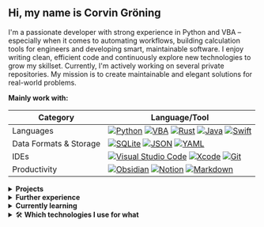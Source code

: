 ## Hi, my name is Corvin Gröning

I'm a passionate developer with strong experience in Python and VBA – especially when it comes to automating workflows, building calculation tools for engineers and developing smart, maintainable software. I enjoy writing clean, efficient code and continuously explore new technologies to grow my skillset. Currently, I'm actively working on several private repositories. My mission is to create maintainable and elegant solutions for real-world problems.

**Mainly work with:**

| Category | Language/Tool |
| -- | -- |
| Languages | [![Python](https://img.shields.io/badge/-Python-3776AB?logo=python&logoColor=white)](#)   [![VBA](https://custom-icon-badges.demolab.com/badge/VBA-217346.svg?logo=vsc&logoColor=white)](#)    [![Rust](https://img.shields.io/badge/-Rust-000?logo=rust&logoColor=white)](#)   [![Java](https://img.shields.io/badge/Java-007396?logo=openjdk&logoColor=white)](#)   [![Swift](https://img.shields.io/badge/-Swift-FA7343?logo=swift&logoColor=white)](#) |
| Data Formats & Storage | [![SQLite](https://img.shields.io/badge/SQLite-%2307405e.svg?logo=sqlite&logoColor=white)](#)   [![JSON](https://img.shields.io/badge/JSON-000?logo=json&logoColor=fff)](#)   [![YAML](https://img.shields.io/badge/YAML-CB171E?logo=yaml&logoColor=fff)](#) |
| IDEs | [![Visual Studio Code](https://custom-icon-badges.demolab.com/badge/Visual%20Studio%20Code-0078d7.svg?logo=vsc&logoColor=white)](#)   [![Xcode](https://img.shields.io/badge/Xcode-007ACC?logo=Xcode&logoColor=white)](#)   [![Git](https://img.shields.io/badge/Git-F05032?logo=git&logoColor=fff)](#) |
| Productivity | [![Obsidian](https://img.shields.io/badge/Obsidian-%23483699.svg?&logo=obsidian&logoColor=white)](#)   [![Notion](https://img.shields.io/badge/Notion-000?logo=notion&logoColor=fff)](#)   [![Markdown](https://img.shields.io/badge/Markdown-%23000000.svg?logo=markdown&logoColor=white)](#) |

<details>
  <summary><b>Projects</b></summary>
  Here are some of the projects I'm currently working on:

  - **Project Management App**

    Built with Python, PySide6 and SQLite – a desktop tool for organizing project details, deadlines, and notes.

  - **Terminal Productivity Tool**

    Written in Python using Textual and SQLite. Designed to manage tasks in a Kanban-styled view and topic-based notes directly from the command line.

  - **Custom GUI Components Library**

    A Python package that provides reusable widgets for PySide6 and Tkinter, focused on rapid prototyping and consistent design.

  - **Personal Finance Tracker**

    Desktop budgeting app built with Java and SQLite – aimed at tracking income, expenses and savings goals.

  - **Apple Music Controller**

    A native macOS app using Swift and SwiftUI that lets users control playback and manage Apple Music.

  - **File Backup Utility**

    Developed in Rust, this tool collects files from various source folders and organizes them into a backup structure.

</details>

<details>
  <summary><b>Further experience</b></summary>

[![C#](https://custom-icon-badges.demolab.com/badge/C%23-%23239120.svg?logo=cshrp&logoColor=white)](#)   [![Visual Studio](https://custom-icon-badges.demolab.com/badge/Visual%20Studio-5C2D91.svg?&logo=visual-studio&logoColor=white)](#)   [![PyCharm](https://img.shields.io/badge/PyCharm-000?logo=pycharm&logoColor=fff)](#)


[![HTML](https://img.shields.io/badge/HTML-%23E34F26.svg?logo=html5&logoColor=white)](#)   [![CSS](https://img.shields.io/badge/CSS-1572B6?logo=css3&logoColor=fff)](#)
   [![JavaScript](https://img.shields.io/badge/JavaScript-F7DF1E?logo=javascript&logoColor=000)](#)   [![MySQL](https://img.shields.io/badge/MySQL-4479A1?logo=mysql&logoColor=fff)](#)
</details>


<details>
  <summary><b>Currently learning</b></summary>

  [![C](https://img.shields.io/badge/-C-00599C?logo=c&logoColor=white)](#)   [![C++](https://img.shields.io/badge/-C++-00599C?logo=c%2B%2B&logoColor=white)](#)
</details>

<details>
  <summary>🛠️ <b>Which technologies I use for what</b></summary>

  - **Python**

    Data analysis, automation, rapid prototyping and tool development

  - **VBA**

    Quick Excel-based solutions and workflow automation

  - **Rust**

    High-performance computations and safety-critical applications

  - **Java**

    Cross-platform desktop applications and future side projects

  - **Swift**

    Native macOS desktop applications

I enjoy working on GUIs, TUIs, and CLIs alike. For Python I use **PySide6**, **Tkinter** and **Textual** to build desktop GUIs. In Rust I use **Slint** and **Tauri** (frontend with web technologies).

I'm constantly learning. Currently:

  - Expanding my **Java** knowledge to support enterprise environments and revisit planned side projects
  - Exploring **C** and **C++** to deepen my understanding of memory management, low-level operations and performance-critical systems – especially to better grasp the foundational concepts behind Rust.

</details>
